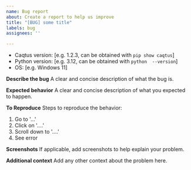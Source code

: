 ```yaml
---
name: Bug report
about: Create a report to help us improve
title: "[BUG] some title"
labels: bug
assignees: ''

---
```


- Caqtus version: [e.g. 1.2.3, can be obtained with `pip show caqtus`]
 - Python version: [e.g. 3.12, can be obtained with `python  --version`]
 - OS: [e.g. Windows 11]

**Describe the bug**
A clear and concise description of what the bug is.

**Expected behavior**
A clear and concise description of what you expected to happen.

**To Reproduce**
Steps to reproduce the behavior:
1. Go to '...'
2. Click on '....'
3. Scroll down to '....'
4. See error

**Screenshots**
If applicable, add screenshots to help explain your problem.

**Additional context**
Add any other context about the problem here.
